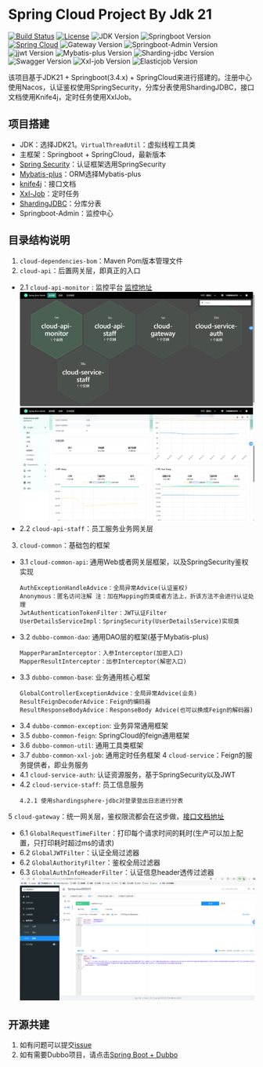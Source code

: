 # Spring Cloud Project By Jdk 21

[![Build Status](https://img.shields.io/badge/Build-ZhiQinlsZhen-red)](https://github.com/ZhiQinIsZhen)
[![License](https://img.shields.io/badge/License-MIT-yellow)](https://github.com/ZhiQinIsZhen/springcloud-liyz/blob/master/LICENSE)
![JDK Version](https://img.shields.io/badge/JDK-21-brightgreen)
![Springboot Version](https://img.shields.io/badge/Springboot-3.3.8-brightgreen)
[![Spring Cloud](https://img.shields.io/badge/Springcloud-2024.0.0-brightgreen)](https://spring.io/projects/spring-cloud)
![Gateway Version](https://img.shields.io/badge/Gateway-4.1.5-brightgreen)
![Springboot-Admin Version](https://img.shields.io/badge/Admin-3.3.6-brightgreen)
![jjwt Version](https://img.shields.io/badge/jjwt-0.12.6-brightgreen)
![Mybatis-plus Version](https://img.shields.io/badge/MybatisPlus-3.5.10.1-brightgreen)
![Sharding-jdbc Version](https://img.shields.io/badge/ShardingJdbc-5.5.2-brightgreen)
![Swagger Version](https://img.shields.io/badge/knife4j-4.5.0-brightgreen)
![Xxl-job Version](https://img.shields.io/badge/xxljob-3.0.0-brightgreen)
![Elasticjob Version](https://img.shields.io/badge/elasticjob-3.0.4-brightgreen)

该项目基于JDK21 + Springboot(3.4.x) + SpringCloud来进行搭建的。注册中心使用Nacos，认证鉴权使用SpringSecurity，分库分表使用ShardingJDBC，接口文档使用Knife4j，定时任务使用XxlJob。

## 项目搭建

- JDK：选择JDK21。`VirtualThreadUtil`：虚拟线程工具类
- 主框架：Springboot + SpringCloud，最新版本
- [Spring Security](https://spring.io/projects/spring-security)：认证框架选用SpringSecurity
- [Mybatis-plus](https://baomidou.com/)：ORM选择Mybatis-plus
- [knife4j](https://doc.xiaominfo.com)：接口文档
- [Xxl-Job](https://www.xuxueli.com/xxl-job/)：定时任务
- [ShardingJDBC](https://shardingsphere.apache.org/index_zh.html)：分库分表
- Springboot-Admin：监控中心

## 目录结构说明

1. `cloud-dependencies-bom`：Maven Pom版本管理文件
2. `cloud-api`：后置网关层，即真正的入口
- 2.1 `cloud-api-monitor` : 监控平台 [监控地址](http://127.0.0.1:7060)
![监控中心](/document/monitor.jpg)
![cloud-service-auth](/document/cloud-service-auth.jpg)
- 2.2 `cloud-api-staff`：员工服务业务网关层
3. `cloud-common`：基础包的框架
- 3.1 `cloud-common-api`: 通用Web或者网关层框架，以及SpringSecurity鉴权实现
  ```text
  AuthExceptionHandleAdvice：全局异常Advice(认证鉴权)
  Anonymous：匿名访问注解 注：加在Mapping的类或者方法上，折该方法不会进行认证处理
  JwtAuthenticationTokenFilter：JWT认证Filter
  UserDetailsServiceImpl：SpringSecurity(UserDetailsService)实现类
  ```
- 3.2 `dubbo-common-dao`: 通用DAO层的框架(基于Mybatis-plus)
  ```text
  MapperParamInterceptor：入参Interceptor(加密入口)
  MapperResultInterceptor：出参Interceptor(解密入口) 
  ```
- 3.3 `dubbo-common-base`: 业务通用核心框架
  ```text
  GlobalControllerExceptionAdvice：全局异常Advice(业务)
  ResultFeignDecoderAdvice：Feign的编码器
  ResultResponseBodyAdvice：ResponseBody Advice(也可以换成Feign的解码器)
  ```
- 3.4 `dubbo-common-exception`: 业务异常通用框架
- 3.5 `dubbo-common-feign`: SpringCloud的feign通用框架
- 3.6 `dubbo-common-util`: 通用工具类框架
- 3.7 `dubbo-common-xxl-job`: 通用定时任务框架
4 `cloud-service`：Feign的服务提供者，即业务服务
- 4.1 `cloud-service-auth`: 认证资源服务，基于SpringSecurity以及JWT
- 4.2 `cloud-service-staff`: 员工信息服务
    ```text
    4.2.1 使用shardingsphere-jdbc对登录登出日志进行分表
    ```
5 `cloud-gateway`：统一网关层，鉴权限流都会在这步做，[接口文档地址](http://127.0.0.1:8080/doc.html)
- 6.1 `GlobalRequestTimeFilter`：打印每个请求时间的耗时(生产可以加上配置，只打印耗时超过ms的请求)
- 6.2 `GlobalJWTFilter`：认证全局过滤器
- 6.2 `GlobalAuthorityFilter`：鉴权全局过滤器
- 6.3 `GlobalAuthInfoHeaderFilter`：认证信息header透传过滤器
![接口文档](/document/gateway-doc.jpg)

## 开源共建
1. 如有问题可以提交[issue](https://github.com/ZhiQinIsZhen/cloud-springboot3/issues)
2. 如有需要Dubbo项目，请点击[Spring Boot + Dubbo](https://github.com/ZhiQinIsZhen/dubbo-springboot-project)